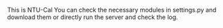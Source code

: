 This is NTU-Cal
You can check the necessary modules in settings.py and download them or directly run the server and check the log.
